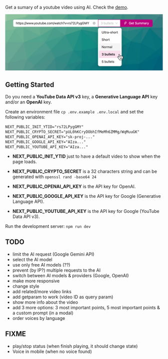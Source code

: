 Get a sumary of a youtube video using AI. Check the [demo](https://yt-summary-next.vercel.app/).

![Preview](public/images/preview.jpg)

## Getting Started

Do you need a **YouTube Data API v3** key, a **Generative Language API** key and/or an **OpenAI** key.

Create an environment file `cp .env.example .env.local` and set the following variables:

```.env
NEXT_PUBLIC_INIT_YTID="rs72LPygGMY"
NEXT_PUBLIC_CRYPTO_SECRET="pUL0hKCryDObhIfMeMh6ZMMg/WqMuuGK"
NEXT_PUBLIC_OPENAI_API_KEY="sk-proj-..."
NEXT_PUBLIC_GOOGLE_API_KEY="AIza..."
NEXT_PUBLIC_YOUTUBE_API_KEY="AIza..."
```

- **NEXT_PUBLIC_INIT_YTID** just to have a default video to show when the page loads.

- **NEXT_PUBLIC_CRYPTO_SECRET** is a 32 characters string and can be generated with `openssl rand -base64 24`

- **NEXT_PUBLIC_OPENAI_API_KEY** is the API key for OpenAI.

- **NEXT_PUBLIC_GOOGLE_API_KEY** is the API key for Google (Generative Language API).

- **NEXT_PUBLIC_YOUTUBE_API_KEY** is the API key for Google (YouTube Data API v3).

Run the development server: `npm run dev`

## TODO

- limit the AI request (Google Gemini API)
- select the AI model
- use only free AI models (??)
- prevent (by IP?) multiple requests to the AI
- switch between AI models & providers (Google, OpenAI)
- make more responsive
- change style
- add related/more video links
- add getparam to work (video ID as query param)
- show more info about the video
- add 3 more options: 3 most important points, 5 most important points & a custom prompt (in a modal)
- order voices by language

## FIXME

- play/stop status (when finish playing, it should change state)
- Voice in mobile (when no voice found)
